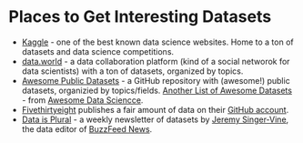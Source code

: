 # Places to Get Interesting Datasets

- [Kaggle](https://www.kaggle.com/datasets) - one of the best known data science websites. Home to a ton of datasets and data science competitions. 
- [data.world](https://data.world) - a data collaboration platform (kind of a social networok for data scientists) with a ton of datasets, organized by topics.
- [Awesome Public Datasets](https://github.com/awesomedata/awesome-public-datasets) - a GitHub repository with (awesome!) public datasets, organizied by topics/fields. 
[Another List of Awesome Datasets](https://github.com/bulutyazilim/awesome-datascience#data-sets) - from [Awesome Data Sciencce](https://github.com/bulutyazilim/awesome-datascience).
- [Fivethirtyeight](https://fivethirtyeight.com) publishes a fair amount of data on their [GitHub account](https://github.com/fivethirtyeight/data). 
- [Data is Plural](https://tinyletter.com/data-is-plural) - a weekly newsletter of datasets  by [Jeremy Singer-Vine](https://twitter.com/jsvine), the data editor of [BuzzFeed News](https://www.buzzfeednews.com).

